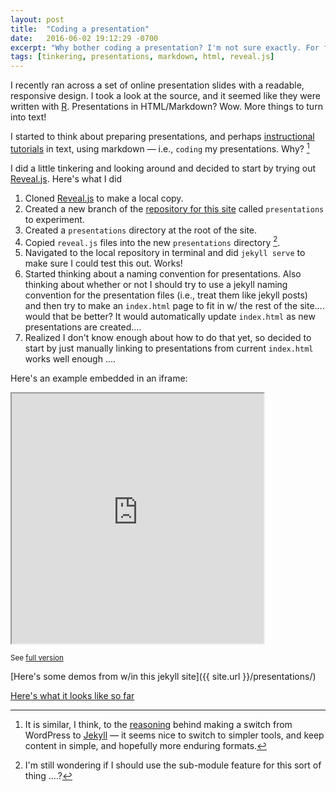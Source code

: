 ```yaml
---
layout: post
title:  "Coding a presentation"
date:   2016-06-02 19:12:29 -0700
excerpt: "Why bother coding a presentation? I'm not sure exactly. For fun?"
tags: [tinkering, presentations, markdown, html, reveal.js]
---
```

I recently ran across a set of online presentation slides with a readable, responsive design. I took a look at the source, and it seemed like they were written with [R](https://support.rstudio.com/hc/en-us/articles/200486468-Authoring-R-Presentations). Presentations in HTML/Markdown? Wow. More things to turn into text!<!--break-->

I started to think about preparing presentations, and perhaps [instructional tutorials](https://www.youtube.com/playlist?list=PLV8eqWoGXke5D5bmwscUhow1RJKWZmMRZ) in text, using markdown — i.e., ```coding``` my presentations. Why? [^fn-why]

I did a little tinkering and looking around and decided to start by trying out [Reveal.js](https://github.com/hakimel/reveal.js). Here's what I did

1. Cloned [Reveal.js](https://github.com/hakimel/reveal.js) to make a local copy.
2. Created a new branch of the [repository for this site]() called ```presentations``` to experiment.
3. Created a ```presentations``` directory at the root of the site.
4. Copied ```reveal.js``` files into the new ```presentations``` directory  [^fn-wondering].
5. Navigated to the local repository in terminal and did ```jekyll serve``` to make sure I could test this out. Works!
6. Started thinking about a naming convention for presentations. Also thinking about whether or not I should try to use a jekyll naming convention for the presentation files (i.e., treat them like jekyll posts)  and then try to make an ```index.html``` page to fit in w/ the rest of the site…. would that be better? It would automatically update ```index.html``` as new presentations are created….
7. Realized I don't know enough about how to do that yet, so decided to start by just manually linking to presentations from current ```index.html``` works well enough ….

Here's an example embedded in an iframe:

<!-- todo: fix the following -->
<iframe width="80%" height="400" marginheight="0" marginwidth="0" src="http://dmcwo.github.io/tutorials/tutorial-a-generic-tutorial.html#/">
Visit <a href="http://dmcwo.github.io/tutorials/tutorial-a-generic-tutorial.html#/">full version</a>
</iframe>
<p><small>See <a href="http://dmcwo.github.io/tutorials/tutorial-a-generic-tutorial.html#/">full version</a></small></p>

[Here's some demos from w/in this jekyll site]({{ site.url }}/presentations/)

[Here's what it looks like so far](/presentations/)



[^fn-why]: It is similar, I think, to the [reasoning](http://jmcglone.com/notes/2014/05/03/using-github-to-create-and-host-a-personal-website) behind making a switch from WordPress to [Jekyll](http://jekyllrb.com) — it seems nice to switch to simpler tools, and keep content in simple, and hopefully more enduring formats.
[^fn-wondering]: I'm still wondering if I should use the sub-module feature for this sort of thing ….?

